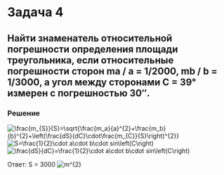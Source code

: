 # Задача 4
## Найти знаменатель относительной погрешности определения площади треугольника, если относительные погрешности сторон ma / a = 1/2000, mb / b = 1/3000, а угол между сторонами С = 39° измерен с погрешностью 30″.

### Решение

<img src="https://latex.codecogs.com/svg.image?\frac{m_{S}}{S}=\sqrt{\frac{m_a}{a}^{2}&plus;\frac{m_b}{b}^{2}&plus;\left(\frac{dS}{dC}\cdot\frac{m_{C}}{S}\right)^{2}}" title="\frac{m_{S}}{S}=\sqrt{\frac{m_a}{a}^{2}+\frac{m_b}{b}^{2}+\left(\frac{dS}{dC}\cdot\frac{m_{C}}{S}\right)^{2}}" />
<img src="https://latex.codecogs.com/svg.image?S=\frac{1}{2}\cdot&space;a\cdot&space;b\cdot&space;sin\left(C\right)" title="S=\frac{1}{2}\cdot a\cdot b\cdot sin\left(C\right)" />
<img src="https://latex.codecogs.com/svg.image?\frac{dS}{dC}=\frac{1}{2}\cdot&space;a\cdot&space;b\cdot&space;sin\left(C\right)" title="\frac{dS}{dC}=\frac{1}{2}\cdot a\cdot b\cdot sin\left(C\right)" />

Ответ: S = 3000 <img src="https://latex.codecogs.com/svg.image?m^{2}" title="m^{2}" /> 

